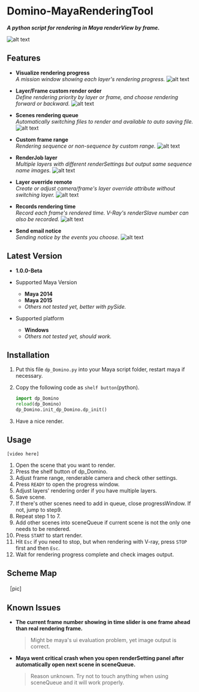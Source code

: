 # Domino-MayaRenderingTool
***A python script for rendering in Maya renderView by frame.***  
  
![alt text](http://i.imgur.com/2dMnoeQ.png "dp_Domino")


## Features

* **Visualize rendering progress**  
*A mission window showing each layer's rendering progress.*
![alt text](http://i.imgur.com/OQdKNMj.png "Visualize rendering progress")

* **Layer/Frame custom render order**  
*Define rendering priority by layer or frame, and choose rendering forward or backward.*
![alt text](http://i.imgur.com/MDHod7e.png "Layer/Frame custom render order")

* **Scenes rendering queue**  
*Automatically switching files to render and available to auto saving file.*
![alt text](http://i.imgur.com/llWPCfh.png "Scenes rendering queue")

* **Custom frame range**  
*Rendering sequence or non-sequence by custom range.*
![alt text](http://i.imgur.com/vCvIt4q.png "Custom frame range")

* **RenderJob layer**  
*Multiple layers with different renderSettings but output same sequence name images.*
![alt text](http://i.imgur.com/auarUSI.png "RenderJob layer")

* **Layer override remote**  
*Create or adjust camera/frame's layer override attribute without switching layer.*
![alt text](http://i.imgur.com/hNS4xQj.png "Layer override remote")

* **Records rendering time**  
*Record each frame's rendered time. V-Ray's renderSlave number can also be recorded.*
![alt text](http://i.imgur.com/TGqEdGd.png "Records rendering time")

* **Send email notice**  
*Sending notice by the events you choose.*
![alt text](http://i.imgur.com/7AZmbs5.png "Send email notice")



## Latest Version
* **1.0.0-Beta**

* Supported Maya Version
  - **Maya 2014**
  - **Maya 2015**
  - *Others not tested yet, better with pySide.*

* Supported platform
  - **Windows**
  - *Others not tested yet, should work.*  



## Installation
1. Put this file `dp_Domino.py` into your Maya script folder, restart maya if necessary.
2. Copy the following code as `shelf button`(python).

   ```python
   import dp_Domino
   reload(dp_Domino)
   dp_Domino.init_dp_Domino.dp_init()
   ```
3. Have a nice render.



## Usage
    [video here]
1. Open the scene that you want to render.
2. Press the shelf button of dp_Domino.
3. Adjust frame range, renderable camera and check other settings.
4. Press `READY` to open the progress window.
5. Adjust layers' rendering order if you have multiple layers.
6. Save scene.
7. If there's other scenes need to add in queue, close progressWindow. If not, jump to step9.
8. Repeat step 1 to 7.
9. Add other scenes into sceneQueue if current scene is not the only one needs to be  rendered.
10. Press `START` to start render.
11. Hit `Esc` if you need to stop, but when rendering with V-ray, press `STOP` first and then `Esc`.
12. Wait for rendering progress complete and check images output.



## Scheme Map

［pic]

## Known Issues
- **The current frame number showing in time slider is one frame ahead than real rendering frame.**
  > Might be maya's ui evaluation problem, yet image output is correct.

- **Maya went critical crash when you open renderSetting panel after automatically open next scene in sceneQueue.**
  > Reason unknown. Try not to touch anything when using sceneQueue and it will work properly.

